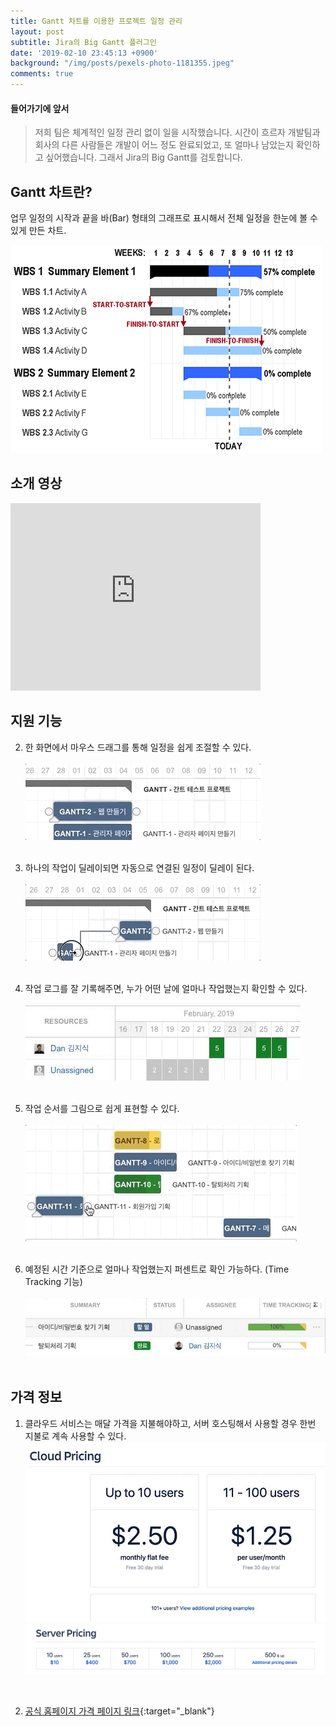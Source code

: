 ```yaml
---
title: Gantt 차트를 이용한 프로젝트 일정 관리
layout: post
subtitle: Jira의 Big Gantt 플러그인
date: '2019-02-10 23:45:13 +0900'
background: "/img/posts/pexels-photo-1181355.jpeg"
comments: true
---
```


#### 들어가기에 앞서
> 저희 팀은 체계적인 일정 관리 없이 일을 시작했습니다. 시간이 흐르자 개발팀과 회사의 다른 사람들은 개발이 어느 정도 완료되었고, 또 얼마나 남았는지 확인하고 싶어했습니다. 
그래서 Jira의 Big Gantt를 검토합니다.



## Gantt 차트란?
업무 일정의 시작과 끝을 바(Bar) 형태의 그래프로 표시해서 전체 일정을 한눈에 볼 수 있게 만든 차트.

![Gantt 차트 이미지](/img/posts/post_gantt/GanttChartAnatomy.png)


## 소개 영상
<iframe width="400" height="300" src="https://www.youtube.com/embed/gSrYPLRQSxQ" frameborder="0" allow="accelerometer; autoplay; encrypted-media; gyroscope; picture-in-picture" allowfullscreen></iframe><br>

## 지원 기능    

2. 한 화면에서 마우스 드래그를 통해 일정을 쉽게 조절할 수 있다. 
<br><br>![마우스 드래그 조절](/img/posts/post_gantt/gif_drag.gif)<br><br> 

3. 하나의 작업이 딜레이되면 자동으로 연결된 일정이 딜레이 된다.
<br><br>![일정 딜레이](/img/posts/post_gantt/gif_delay.gif)<br><br> 

4. 작업 로그를 잘 기록해주면, 누가 어떤 날에 얼마나 작업했는지 확인할 수 있다. 
<br><br>![개인 작업 시간](/img/posts/post_gantt/img_workingtime.jpg)<br><br> 

5. 작업 순서를 그림으로 쉽게 표현할 수 있다.
<br><br>![마우스 드래그 조절](/img/posts/post_gantt/gif_work_order.gif)<br><br> 

6. 예정된 시간 기준으로 얼마나 작업했는지 퍼센트로 확인 가능하다. (Time Tracking 기능)
<br><br>![시간 추적](/img/posts/post_gantt/img_time_tracking.jpg)<br><br>  
 
 
## 가격 정보
 1. 클라우드 서비스는 매달 가격을 지불해야하고, 서버 호스팅해서 사용할 경우 한번 지불로 계속 사용할 수 있다.
![클라우드 가](/img/posts/post_gantt/cloud_price.jpg)
![서버 호스팅 가격](/img/posts/post_gantt/image2019-2-13_17-3-33.png)
<br>

2. [공식 홈페이지 가격 페이지 링크](https://marketplace.atlassian.com/apps/1213016/biggantt-gantt-chart-for-jira?hosting=server&tab=pricing){:target="_blank"}
